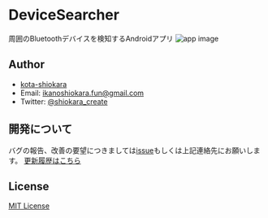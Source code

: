 # DeviceSearcher
周囲のBluetoothデバイスを検知するAndroidアプリ
![app image](https://pbs.twimg.com/media/EpSMhgkUUAIBl0f?format=jpg&name=orig)

## Author
- [kota-shiokara](https://github.com/kota-shiokara)
- Email: ikanoshiokara.fun@gmail.com
- Twitter: [@shiokara_create](https://twitter.com/shiokara_create)

## 開発について
バグの報告、改善の要望につきましては[issue](https://github.com/kota-shiokara/DotsAndBoxes/issues)もしくは上記連絡先にお願いします。 
[更新履歴はこちら](version.md) 

## License
[MIT License](https://choosealicense.com/licenses/mit/)